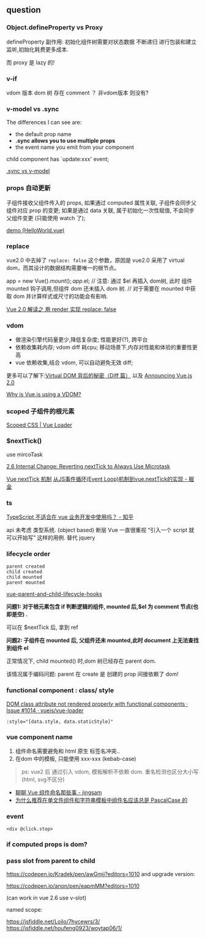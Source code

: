 

## question


### Object.defineProperty  vs Proxy

defineProperty 副作用: 初始化组件树需要对状态数据 不断递归 进行包装和建立监听,初始化耗费更多成本.

而 proxy 是 lazy 的!


###  v-if

vdom 版本 dom 树 存在 comment ？ 非vdom版本 则没有?

### v-model vs  .sync

The differences I can see are:

* the default prop name
* **.sync allows you to use multiple props**
* the event name you emit from your component

child component has `update:xxx' event;

[.sync vs v-model](https://forum.vuejs.org/t/sync-vs-v-model/19380)

### props 自动更新

子组件接收父组件传入的 props, 如果通过 computed 属性关联, 子组件会同步父组件对应 prop 的变更; 如果是通过 data 关联, 属于初始化一次性赋值, 不会同步父组件变更 (只能使用 watch 了);

[demo (HelloWorld.vue)](https://codesandbox.io/s/ppm67jql0q)


### replace

vue2.0 中去掉了
`replace: false`
这个参数，原因是 vue2.0 采用了 virtual dom，而其设计的数据结构需要唯一的根节点。

app = new Vue().$mount(); app.$el;
// 注意: 通过 $el 再插入 dom树, 此时 组件 mounted 钩子调用,但组件 dom 还未插入 dom 树.
// 对于需要在 mounted 中获取 dom 并计算样式或尺寸的功能会有影响.

[Vue 2.0 解读之 用 render 实现 replace: false](https://tech.ethercap.com/article/7)

### vdom

- 做渲染引擎代码量更少,降低复杂度; 性能更好(?), 跨平台
- 依赖收集耗内存; vdom diff 耗cpu; 移动场景下,内存对性能和体验的重要性更高
- vue 依赖收集,结合 vdom, 可以自动避免无效 diff;

更多可以了解下:[Virtual DOM 背后的秘密（Diff 篇）](https://zhuanlan.zhihu.com/p/36500459)
以及 [Announcing Vue.js 2.0](https://zhuanlan.zhihu.com/p/20814761)

[Why is Vue.js using a VDOM?](https://stackoverflow.com/questions/44238139/why-is-vue-js-using-a-vdom)



### scoped 子组件的根元素

[Scoped CSS | Vue Loader](https://vue-loader.vuejs.org/zh/guide/scoped-css.html#%E5%AD%90%E7%BB%84%E4%BB%B6%E7%9A%84%E6%A0%B9%E5%85%83%E7%B4%A0)

### $nextTick()

use mircoTask

[2.6 Internal Change: Reverting nextTick to Always Use Microtask](https://gist.github.com/yyx990803/d1a0eaac052654f93a1ccaab072076dd)

[Vue nextTick 机制](https://github.com/muwoo/blogs/issues/13)
[从JS事件循环(Event Loop)机制到vue.nextTick的实现 - 掘金](https://juejin.im/post/5a631349f265da3e261c0d22)


### ts

[TypeScript 不适合在 vue 业务开发中使用吗？ - 知乎](https://www.zhihu.com/question/310485097)

api 未考虑 类型系统. (object based)
断层
Vue 一直很重视 “引入一个 script 就可以开始写” 这样的用例. 替代 jquery



### lifecycle order

```
parent created
child created
child mounted
parent mounted
```

[vue-parent-and-child-lifecycle-hooks](https://medium.com/@brockreece/vue-parent-and-child-lifecycle-hooks-5d6236bd561f)

**问题1: 对于根元素包含 if 判断逻辑的组件, mounted 后,$el 为 comment 节点(也即是空) .**

可以在 $nextTick 后, 拿到 ref

**问题2: 子组件在 mounted 后, 父组件还未 mounted,此时 document 上无法查找到组件 el**

正常情况下, child mounted() 时,dom 树已经存在 parent dom.

该情况属于编码问题: parent 在 create 是 创建的 prop 间接依赖了 dom!



### functional  component  : class/ style


[DOM class attribute not rendered properly with functional components · Issue #1014 · vuejs/vue-loader](https://github.com/vuejs/vue-loader/issues/1014)

`:style="[data.style, data.staticStyle]"`


### vue component name

1. 组件命名需要避免和 html 原生 标签名冲突..
2. 在dom 中的模板, 只能使用 xxx-xxx (kebab-case)

> ps: vue2 后 通过引入 vdom, 模板解析不依赖 dom. 重名检测也区分大小写(html, svg不区分)

- [聊聊 Vue 组件命名那些事 - jingsam](https://jingsam.github.io/2016/10/30/vue-components-naming.html)
- [为什么推荐在单文件组件和字符串模板中组件名应该总是 PascalCase 的](https://cn.vuejs.org/v2/style-guide/#%E6%A8%A1%E6%9D%BF%E4%B8%AD%E7%9A%84%E7%BB%84%E4%BB%B6%E5%90%8D%E5%A4%A7%E5%B0%8F%E5%86%99-%E5%BC%BA%E7%83%88%E6%8E%A8%E8%8D%90)



### event

`<div @click.stop>`


### if computed props is dom?




### pass slot from parent to child

https://codepen.io/Kradek/pen/awGmjj?editors=1010
and upgrade version:

https://codepen.io/anon/pen/eapmMM?editors=1010

(can work in vue 2.6 use v-slot)

named scope:

https://jsfiddle.net/Loilo/7hycewrs/3/
https://jsfiddle.net/houfeng0923/woytap06/1/

